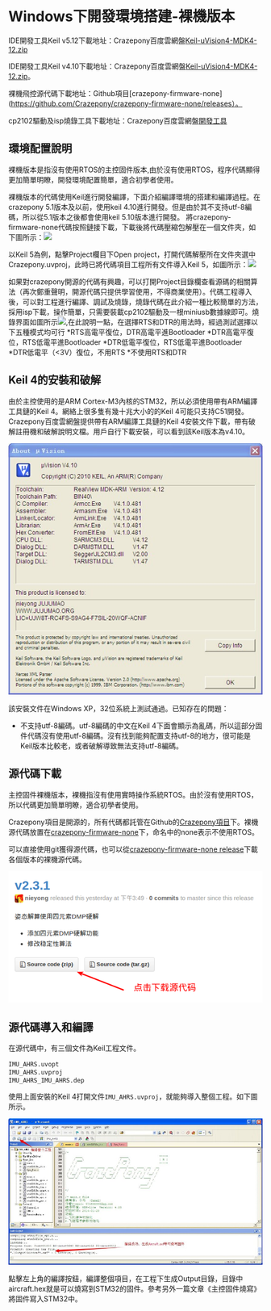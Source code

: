 
#  Windows下開發環境搭建-裸機版本

IDE開發工具Keil v5.12下載地址：Crazepony百度雲網盤[Keil-uVision4-MDK4-12.zip]()

IDE開發工具Keil v4.10下載地址：Crazepony百度雲網盤[Keil-uVision4-MDK4-12.zip]()。

裸機飛控源代碼下載地址：Github項目[crazepony-firmware-none](https://github.com/Crazepony/crazepony-firmware-none/releases）。

cp2102驅動及isp燒錄工具下載地址：Crazepony百度雲網盤[開發工具](http://pan.baidu.com/s/1eQ1kfPw#path=%252F)
                                 

## 環境配置說明
裸機版本是指沒有使用RTOS的主控固件版本,由於沒有使用RTOS，程序代碼顯得更加簡單明瞭，開發環境配置簡單，適合初學者使用。

裸機版本的代碼使用Keil進行開發編譯，下面介紹編譯環境的搭建和編譯過程。在crazepony 5.1版本及以前，使用keil 4.10進行開發。但是由於其不支持utf-8編碼，所以從5.1版本之後都會使用keil 5.10版本進行開發。
  將crazepony-firmware-none代碼按照鏈接下載，下載後將代碼壓縮包解壓在一個文件夾，如下圖所示：![](打開源碼.png)
  
  以Keil 5為例，點擊Project欄目下Open project，打開代碼解壓所在文件夾選中Crazepony.uvproj，此時已將代碼項目工程所有文件導入Keil 5，如圖所示：![](已導入文件.png)
  
  如果對crazepony開源的代碼有興趣，可以打開Project目錄欄查看源碼的相關算法（再次鄭重聲明，開源代碼只提供學習使用，不得商業使用）。代碼工程導入後，可以對工程進行編譯、調試及燒錄，燒錄代碼在此介紹一種比較簡單的方法，採用isp下載，操作簡單，只需要裝載cp2102驅動及一根miniusb數據線即可。燒錄界面如圖所示![](燒寫.png),在此說明一點，在選擇RTS和DTR的用法時，經過測試選擇以下五種模式均可行
  *RTS高電平復位，DTR高電平進Bootloader
  *DTR高電平復位，RTS低電平進Bootloader
  *DTR低電平復位，RTS低電平進Bootloader
  *DTR低電平（<3V）復位，不用RTS
  *不使用RTS和DTR
  

## Keil 4的安裝和破解
由於主控使用的是ARM Cortex-M3內核的STM32，所以必須使用帶有ARM編譯工具鏈的Keil 4。網絡上很多隻有幾十兆大小的的Keil 4可能只支持C51開發。Crazepony百度雲網盤提供帶有ARM編譯工具鏈的Keil 4安裝文件下載，帶有破解註冊機和破解說明文檔。用戶自行下載安裝，可以看到該Keil版本為v4.10。

![](/assets/img/keil-version.jpg)

該安裝文件在Windows XP，32位系統上測試通過。已知存在的問題： 

* 不支持utf-8編碼。utf-8編碼的中文在Keil 4下面會顯示為亂碼，所以這部分固件代碼沒有使用utf-8編碼。沒有找到能夠配置支持utf-8的地方，很可能是Keil版本比較老，或者破解導致無法支持utf-8編碼。

## 源代碼下載
主控固件裸機版本，裸機指沒有使用實時操作系統RTOS。由於沒有使用RTOS，所以代碼更加簡單明瞭，適合初學者使用。

Crazepony項目是開源的，所有代碼都託管在Github的[Crazepony項目](https://github.com/Crazepony)下。裸機源代碼放置在[crazepony-firmware-none](https://github.com/Crazepony/crazepony-firmware-none)下，命名中的none表示不使用RTOS。

可以直接使用git獲得源代碼，也可以從[crazepony-firmware-none release](https://github.com/Crazepony/crazepony-firmware-none/releases)下載各個版本的裸機源代碼。

![](/assets/img/git-download.png)

## 源代碼導入和編譯
在源代碼中，有三個文件為Keil工程文件。

```
IMU_AHRS.uvopt
IMU_AHRS.uvproj
IMU_AHRS_IMU_AHRS.dep
```
使用上面安裝的Keil 4打開文件`IMU_AHRS.uvproj`，就能夠導入整個工程。如下圖所示。

![](/assets/img/keil-build.jpg)

點擊左上角的編譯按鈕，編譯整個項目，在工程下生成Output目錄，目錄中aircraft.hex就是可以燒寫到STM32的固件。參考另外一篇文章《主控固件燒寫》將固件寫入STM32中。
